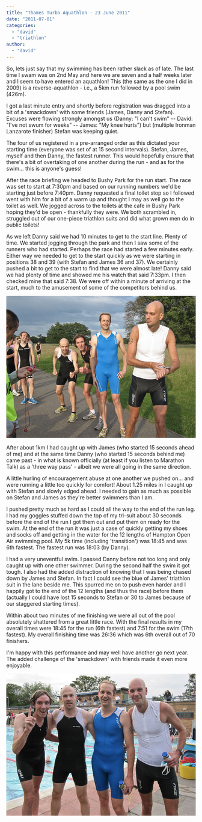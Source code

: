 ```yaml
---
title: "Thames Turbo Aquathlon - 23 June 2011"
date: "2011-07-01"
categories: 
  - "david"
  - "triathlon"
author: 
  - "david"
---
```


So, lets just say that my swimming has been rather slack as of late. The last time I swam was on 2nd May and here we are seven and a half weeks later and I seem to have entered an aquathlon! This (the same as the one I did in 2009) is a reverse-aquathlon - i.e., a 5km run followed by a pool swim (426m).

I got a last minute entry and shortly before registration was dragged into a bit of a 'smackdown' with some friends (James, Danny and Stefan). Excuses were flowing strongly amongst us (Danny: "I can't swim" -- David: "I've not swum for weeks" -- James: "My knee hurts") but (multiple Ironman Lanzarote finisher) Stefan was keeping quiet.

The four of us registered in a pre-arranged order as this dictated your starting time (everyone was set of at 15 second intervals). Stefan, James, myself and then Danny, the fastest runner. This would hopefully ensure that there's a bit of overtaking of one another during the run - and as for the swim... this is anyone's guess!

After the race briefing we headed to Bushy Park for the run start. The race was set to start at 7:30pm and based on our running numbers we'd be starting just before 7:40pm. Danny requested a final toilet stop so I followed went with him for a bit of a warm up and thought I may as well go to the toilet as well. We jogged across to the toilets at the cafe in Bushy Park hoping they'd be open - thankfully they were. We both scrambled in, struggled out of our one-piece triathlon suits and did what grown men do in public toilets!

As we left Danny said we had 10 minutes to get to the start line. Plenty of time. We started jogging through the park and then I saw some of the runners who had started. Perhaps the race had started a few minutes early. Either way we needed to get to the start quickly as we were starting in positions 38 and 39 (with Stefan and James 36 and 37). We certainly pushed a bit to get to the start to find that we were almost late! Danny said we had plenty of time and showed me his watch that said 7:33pm. I then checked mine that said 7:38. We were off within a minute of arriving at the start, much to the amusement of some of the competitors behind us.

![](/images/2011/20110623-3442.jpg)

After about 1km I had caught up with James (who started 15 seconds ahead of me) and at the same time Danny (who started 15 seconds behind me) came past - in what is known officially (at least if you listen to Marathon Talk) as a 'three way pass' - albeit we were all going in the same direction.

A little hurling of encouragement abuse at one another we pushed on... and were running a little too quickly for comfort! About 1.25 miles in I caught up with Stefan and slowly edged ahead. I needed to gain as much as possible on Stefan and James as they're better swimmers than I am.

I pushed pretty much as hard as I could all the way to the end of the run leg. I had my goggles stuffed down the top of my tri-suit about 30 seconds before the end of the run I got them out and put them on ready for the swim. At the end of the run it was just a case of quickly getting my shoes and socks off and getting in the water for the 12 lengths of Hampton Open Air swimming pool. My 5k time (including 'transition') was 18:45 and was 6th fastest. The fastest run was 18:03 (by Danny).

I had a very uneventful swim. I passed Danny before not too long and only caught up with one other swimmer. During the second half the swim it got tough. I also had the added distraction of knowing that I was being chased down by James and Stefan. In fact I could see the blue of James' triathlon suit in the lane beside me. This spurred me on to push even harder and I happily got to the end of the 12 lengths (and thus the race) before them (actually I could have lost 15 seconds to Stefan or 30 to James because of our staggered starting times).

Within about two minutes of me finishing we were all out of the pool absolutely shattered from a great little race. With the final results in my overall times were 18:45 for the run (6th fastest) and 7:51 for the swim (17th fastest). My overall finishing time was 26:36 which was 6th overall out of 70 finishers.

I'm happy with this performance and may well have another go next year. The added challenge of the 'smackdown' with friends made it even more enjoyable.

![](/images/2011/20110623-3456.jpg)
